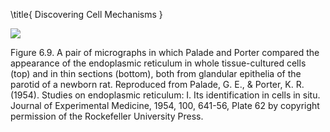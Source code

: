 \title{
Discovering Cell Mechanisms
}

![](https://cdn.mathpix.com/cropped/2024_07_05_2fc1522cc3b7272a6405g-1.jpg?height=1428&width=888&top_left_y=199&top_left_x=327)

Figure 6.9. A pair of micrographs in which Palade and Porter compared the appearance of the endoplasmic reticulum in whole tissue-cultured cells (top) and in thin sections (bottom), both from glandular epithelia of the parotid of a newborn rat. Reproduced from Palade, G. E., \& Porter, K. R. (1954). Studies on endoplasmic reticulum: I. Its identification in cells in situ. Journal of Experimental Medicine, 1954, 100, 641-56, Plate 62 by copyright permission of the Rockefeller University Press.